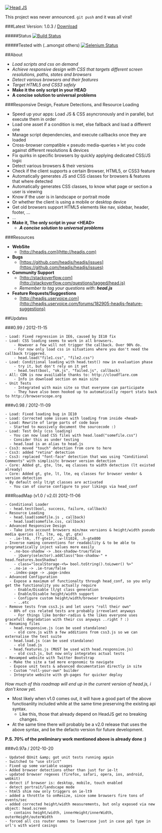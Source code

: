 [![Head JS](http://headjs.com/site/assets/img/logo-big.png)](http://headjs.com)

This project was never announced. `git push` and it was all viral!


###Latest Version: 1.0.3 / [Download](http://headjs.com/site/download.html)


#####Status
[![Build Status](https://travis-ci.org/headjs/headjs.png?branch=master)](https://travis-ci.org/headjs/headjs)


#####Tested with (..amongst others)
[![Selenium Status](https://saucelabs.com/browser-matrix/itechnology.svg)](https://saucelabs.com/u/itechnology)



##About
  * _Load scripts and css on demand_
  * _Achieve responsive design with CSS that targets different screen resolutions, paths, states and browsers_
  * _Detect various browsers and their features_
  * _Target HTML5 and CSS3 safely_
  * __Make it the only script in your HEAD__
  * __A concise solution to universal problems__





###Responsive Design, Feature Detections, and Resource Loading
  * Speed up your apps: Load JS & CSS asyncronously and in parallel, but execute them in order
  * Load one asset if a condition is met, else fallback and load a different one
  * Manage script dependencies, and execute callbacks once they are loaded
  * Cross-browser compatible &laquo; pseudo media-queries &raquo; let you code against different resolutions & devices
  * Fix quirks in specific browsers by quickly applying dedicated CSS/JS logic
  * Detect various browsers & their versions
  * Check if the client supports a certain Browser, HTML5, or CSS3 feature
  * Automatically generates JS and CSS classes for browsers & features that where detected
  * Automatically generates CSS classes, to know what page or section a user is viewing
  * Know if the user is in landscape or portrait mode
  * Or whether the client is using a mobile or desktop device
  * Get old browsers support HTML5 elements like nav, sidebar, header, footer, ...
  * ...
  * __Make it, The only script in your &lt;HEAD&gt;__
    * ___A concise solution to universal problems___




###Resources
- __WebSite__
  - [http://headjs.com](http://headjs.com)
- __Bugs__
  - [https://github.com/headjs/headjs/issues](https://github.com/headjs/headjs/issues)
- __Community Support__
  - [http://stackoverflow.com](http://stackoverflow.com/questions/tagged/head.js)
  - _Remember to tag your questions with_: ___head.js___
- __Feature Requests/Suggestions__
  - [http://headjs.uservoice.com](http://headjs.uservoice.com/forums/182905-headjs-feature-suggestions)





##Updates

###0.99 / 2012-11-15

    - Load: Fixed regression in IE6, caused by IE10 fix
    - Load: CSS loading seems to work in all browsers.
        - However a few will not trigger the callback. Over 90% do.
        - For now only load css in situations where you don't need the callback triggered.
        - head.load("file1.css", "file2.css")
    - Load: Conditional loading with head.test() now in evaluation phase
        - try it, but don't rely on it yet
        - head.test(bool, "ok.js", "failed.js", callback)
    - All: CDN is now availiable thanks to: http://cloudflare.com
        - Info in download section on main site
    - Unit Tests
        - Integrated with main site so that everyone can participate
        - They have also been hooked up to automatically report stats back to http://browserscope.org


###v0.98 / 2012-11-09

    - Load: Fixed loading bug in IE10
    - Load: Corrected some issues with loading from inside <head>
    - Load: Rewrite of large parts of code base
      - Started to massively document the sourcecode :)
    - Load: Test Only (css loading)
      - You can now load CSS files with head.load("somefile.css")
      - Consider this as under testing
      - head.load is an alias to head.js
    - Css3: moved "touch" detection from core to here
    - Css3: added "retina" detection
    - Css3: replaced "font-face" detection that was using "Conditional Comments" with simplisitc browser version detection
    - Core: Added gt, gte, lte, eq classes to width detection (lt existed already)
    - Core: Added gt, gte, lt, lte, eq classes for browser vendor & version detection
    - By default only lt/gt classes are activated
      - You can of course configure to your likings via head_conf


###RoadMap (v1.0 / v2.0) 2012-11-06

    - Conditional Loader
      - head.test(bool, success, failure, callback)
    - Resource Loading
      - head.load(somefile.js , callback)
      - head.load(somefile.css, callback)
    - Advanced Responsive Design
      - Take into account browsers min/max versions & height/width pseudo media queries (lt, lte, eq, gt, gte)
      - .ie-lt6, .ff-gte17, .w-lt1024, .h-gte800
    - Inverse naming conventions for readability & to be able to programatically inject values more easily
      - .no-box-shadow -> .box-shadow-true/false
        - jQuery(selector).addClass("box-shadow-" + head.features.boxShadow)
        - class="localStorage-<%= bool.toString().toLower() %>"
      - .no-ie -> .ie-true/false
      - .index-page -> .page-index
    - Advanced Configuration
      - Expose a maximum of functionalty through head_conf, so you only get the functionality you actually require
        - Enable/Disable lt/gt class generation
        - Enable/Disable height/width support
        - Configure custom height/width/browser breakpoints
        - ..etc
    - Remove tests from css3.js and let users "roll their own"
      - 80% of css related tests are probably irrevelant anyways
        - For things like border-radius & the likes everyone uses gracefull degradation with their css anyways ..right ? :)
    - Renaming files
      - head.responsive.js (can be used standalone)
        - old core.js with a few additions from css3.js so we can externalise the test suite
      - head.load.js (can be used standalone)
        - old load.js
      - head.features.js (MUST be used with head.responsive.js)
        - old css3.js, but now only integrates actual tests
    - Revamped website with Twitter Bootstrap
      - Make the site a tad more ergonomic to navigate
      - Expose unit tests & advanced documentation directly in site
      - Custom "roll-your-own" builder
      - Integrate website with gh-pages for quicker deploy

*How much of this roadmap will end up in the current version of head.js, i don't know yet.*

* Most likely when v1.0 comes out, it will have a good part of the above functioanlity included while at the same time preserving the existing api syntax.
  * Like this, those that already depend on HeadJS get no breaking changes.
* At the same time there will probably be a v2.0 release that uses the above syntax, and be the defacto version for future development.

__P.S. 70% of the preliminary work mentioned above is already done :)__

###v0.97a / 2012-10-20

    - Updated QUnit &amp; got unit tests running again
    - Switched to "use strict"
    - Fixed up some variable usages
    - Added browser detections other than just for ie-lt
    - updated browser regexes (firefox, safari, opera, ios, android, webkit)
    - detect if browser is: desktop, mobile, touch enabled
    - detect portrait/landscape mode
    - html5 shim now only triggers on ie-lt9
    - added a throttle to onResize, since some browsers fire tons of events/sec
    - added corrected height/width measurements, but only exposed via new object: head.screen
      - contains height/width, innerHeight/innerWidth, outerHeight/outerWidth
    - forced all css router names to lowercase just in case ppl type in url's with wierd casings

